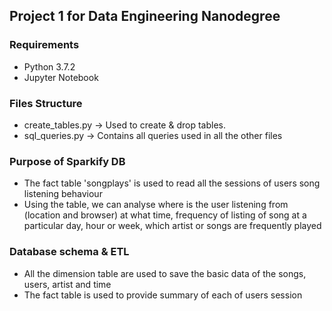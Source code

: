 ## Project 1 for Data Engineering Nanodegree

### Requirements
- Python 3.7.2
- Jupyter Notebook

### Files Structure
- create_tables.py -> Used to create & drop tables.
- sql_queries.py -> Contains all queries used in all the other files

### Purpose of Sparkify DB
- The fact table 'songplays' is used to read all the sessions of users song listening behaviour
- Using the table, we can analyse where is the user listening from (location and browser) at what time, frequency of listing of song at a particular day, hour or week, which artist or songs are frequently played

### Database schema & ETL
- All the dimension table are used to save the basic data of the songs, users, artist and time
- The fact table is used to provide summary of each of users session